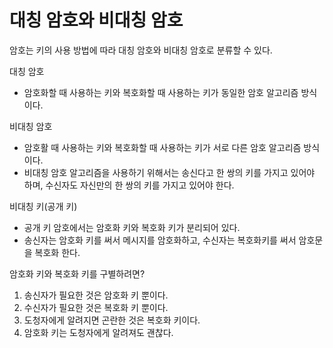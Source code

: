 
# 대칭 암호와 비대칭 암호

암호는 키의 사용 방법에 따라 대칭 암호와 비대칭 암호로 분류할 수 있다.


대칭 암호
- 암호화할 때 사용하는 키와 복호화할 때 사용하는 키가 동일한 암호 알고리즘 방식이다.

비대칭 암호
- 암호활 때 사용하는 키와 복호화할 때 사용하는 키가 서로 다른 암호 알고리즘 방식이다.
- 비대칭 암호 알고리즘을 사용하기 위해서는 송신다고 한 쌍의 키를 가지고 있어야 하며, 수신자도 자신만의 한 쌍의 키를 가지고 있어야 한다.

비대칭 키(공개 키)
- 공개 키 암호에서는 암호화 키와 복호화 키가 분리되어 있다.
- 송신자는 암호화 키를 써서 메시지를 암호화하고, 수신자는 복호화키를 써서 암호문을 복호화 한다.

암호화 키와 복호화 키를 구별하려면?
1. 송신자가 필요한 것은 암호화 키 뿐이다.
2. 수신자가 필요한 것은 복호화 키 뿐이다.
3. 도청자에게 알려지면 곤란한 것은 복호화 키이다.
4. 암호화 키는 도청자에게 알려져도 괜찮다.



